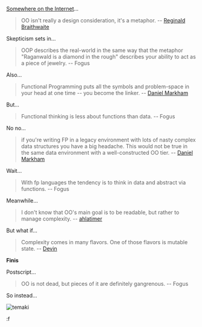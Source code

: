 [Somewhere on the Internet](http://news.ycombinator.com/item?id=2334939)...

> OO isn't really a design consideration, it's a metaphor.
> -- [Reginald Braithwaite](http://news.ycombinator.com/item?id=2334967)

Skepticism sets in...

> OOP describes the real-world in the same way that the metaphor "Raganwald is a diamond in the rough" describes your ability to act as a piece of jewelry.
> -- Fogus

Also...

> Functional Programming puts all the symbols and problem-space in your head at one time -- you become the linker.
> -- [Daniel Markham](http://news.ycombinator.com/item?id=2335747)

But...

> Functional thinking is less about functions than data.
> -- Fogus

No no...

> if you're writing FP in a legacy environment with lots of nasty complex data structures you have a big headache. 
> This would not be true in the same data environment with a well-constructed OO tier.
> -- [Daniel Markham](http://news.ycombinator.com/item?id=2335939)

Wait...

> With fp languages the tendency is to think in data and abstract via functions.
> -- Fogus

Meanwhile...

> I don't know that OO's main goal is to be readable, but rather to manage complexity.
> -- [ahlatimer](http://news.ycombinator.com/item?id=2335340)

But what if...

> Complexity comes in many flavors. One of those flavors is mutable state.
> -- [Devin](http://news.ycombinator.com/item?id=2339032)

**Finis**

Postscript...

> OO is not dead, but pieces of it are definitely gangrenous.
> -- Fogus

So instead...

![temaki](http://img4.myrecipes.com/i/recipes/su/05/03/sushi-su-1027058-l.jpg "Choose only the yummy bits...")

:f

